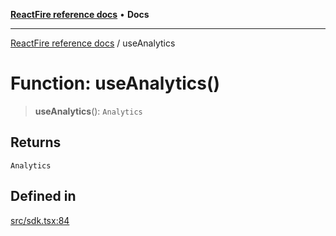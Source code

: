 [**ReactFire reference docs**](../README.md) • **Docs**

***

[ReactFire reference docs](../README.md) / useAnalytics

# Function: useAnalytics()

> **useAnalytics**(): `Analytics`

## Returns

`Analytics`

## Defined in

[src/sdk.tsx:84](https://github.com/Synapski/reactfire/blob/main/src/sdk.tsx#L84)
